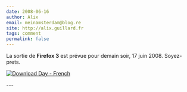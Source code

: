 ```yaml
---
date: 2008-06-16
author: Alix
email: meinamsterdam@blog.re
site: http://alix.guillard.fr
tags: comment
permalink: false
---
```


<p>
La sortie de <b>Firefox 3</b> est prévue pour demain soir, 17 juin 2008. Soyez-prets.

<a href="http://www.spreadfirefox.com/node&id=0&t=273"><img border="0" alt="Download Day - French" title="Download Day - French" src="http://www.spreadfirefox.com/files/images/affiliates_banners/80x15_dday_fr.png"/></a>
</p>
---
